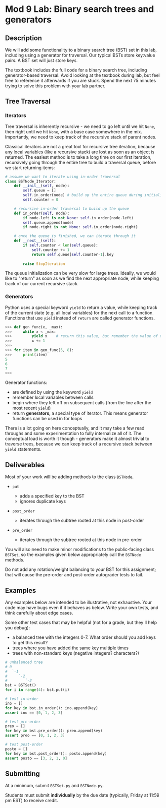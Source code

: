 # Mod 9 Lab: Binary search trees and generators

## Description

We will add some functionality to a binary search tree (BST) set in this lab, including using a generator for traversal. Our typical BSTs store key:value pairs. A BST set will just store keys.

The textbook includes the full code for a binary search tree, including generator-based traversal. Avoid looking at the textbook during lab, but feel free to reference it afterwards if you are stuck. Spend the next 75 minutes trying to solve this problem with your lab partner.

## Tree Traversal

### Iterators

Tree traversal is inherently recursive - we need to go left until we hit `None`, then right until we hit `None`, with a base case somewhere in the mix. Importantly, we need to keep track of the recursive stack of parent nodes.

Classical iterators are not a great tool for recursive tree iteration, because any local variables (like a recursive stack) are lost as soon as an object is returned. The easiest method is to take a long time on our first iteration, recursively going through the entire tree to build a traversal queue, before we start returning items:

```python
# assume we want to iterate using in-order traversal
class BSTNode_Iterator:
    def __init__(self, node):
        self.queue = []
        self.in_order(node) # build up the entire queue during initialization
        self.counter = 0

    # recursive in-order traversal to build up the queue
    def in_order(self, node):
        if node.left is not None: self.in_order(node.left)
        self.queue.append(node)
        if node.right is not None: self.in_order(node.right)

    # once the queue is finished, we can iterate through it
    def __next__(self):
        if self.counter < len(self.queue):
            self.counter += 1
            return self.queue[self.counter-1].key
        
        raise StopIteration
```
The queue initialization can be very slow for large trees. Ideally, we would like to "return" as soon as we find the next appropriate node, while keeping track of our current recursive stack.

### Generators

Python uses a special keyword `yield` to return a value, while keeping track of the current state (e.g. all local variables) for the next call to a function. Functions that use `yield` instead of `return` are called generator functions.

```python
>>> def gen_func(x, _max):
>>>     while x < _max:
>>>         yield x    # return this value, but remember the value of x
>>>         x += 1
>>> 
>>> for item in gen_func(5, 8):
>>>     print(item)
5
6
7
>>> 
```

Generator functions:

* are defined by using the keyword `yield`
* remember local variables between calls
* begin where they left off on subsequent calls (from the line after the most recent `yield`)
* return **generators**, a special type of iterator. This means generator functions can be used in for loops

There is a lot going on here conceptually, and it may take a few read throughs and some experimentation to fully internalize all of it. The conceptual load is worth it though - generators make it almost trivial to traverse trees, because we can keep track of a recursive stack between `yield` statements.

## Deliverables

Most of your work will be adding methods to the class `BSTNode`.

* `put`
   * adds a specified key to the BST
   * ignores duplicate keys

* `post_order`
   * iterates through the subtree rooted at this node in post-order

* `pre_order`
   * iterates through the subtree rooted at this node in pre-order

You will also need to make minor modifications to the public-facing class `BSTSet`, so the examples given below appropriately call the `BSTNode` methods.

Do not add any rotation/weight balancing to your BST for this assignment; that will cause the pre-order and post-order autograder tests to fail.

## Examples

Any examples below are intended to be illustrative, not exhaustive. Your code may have bugs even if it behaves as below. Write your own tests, and think carefully about edge cases.

Some other test cases that may be helpful (not for a grade, but they'll help you debug):

   * a balanced tree with the integers 0-7. What order should you add keys to get this result?
   * trees where you have added the same key multiple times
   * trees with non-standard keys (negative integers? characters?)

```python
# unbalanced tree
# 0
#  `-1
#     `-2
#        `-3
bst = BSTSet()
for i in range(4): bst.put(i)

# test in-order
ino = []
for key in bst.in_order(): ino.append(key)
assert ino == [0, 1, 2, 3]

# test pre-order
preo = []
for key in bst.pre_order(): preo.append(key)
assert preo == [0, 1, 2, 3]

# test post-order
posto = []
for key in bst.post_order(): posto.append(key)
assert posto == [3, 2, 1, 0]
```

## Submitting

At a minimum, submit `BSTSet.py` and `BSTNode.py`.

Students must submit **individually** by the due date (typically, Friday at 11:59 pm EST) to receive credit.